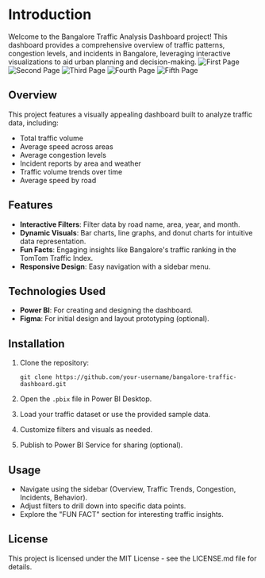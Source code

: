 # Introduction
Welcome to the Bangalore Traffic Analysis Dashboard project! This dashboard provides a comprehensive overview of traffic patterns, congestion levels, and incidents in Bangalore, leveraging interactive visualizations to aid urban planning and decision-making.
![First Page](https://github.com/user-attachments/assets/84508632-4f20-46fe-81ab-7f03364c443a)
![Second Page](https://github.com/user-attachments/assets/af67957d-c876-4e19-b14c-8fce8d687eeb)
![Third Page](https://github.com/user-attachments/assets/0b4162fd-41cd-47e1-a06e-217927ba9a69)
![Fourth Page](https://github.com/user-attachments/assets/70ce6276-9cd0-4892-8292-7fdd49ba8244)
![Fifth Page](https://github.com/user-attachments/assets/61a84baa-367d-4f63-82ea-6b4a00abbeef)

## Overview

This project features a visually appealing dashboard built to analyze traffic data, including:

- Total traffic volume
- Average speed across areas
- Average congestion levels
- Incident reports by area and weather
- Traffic volume trends over time
- Average speed by road

## Features

- **Interactive Filters**: Filter data by road name, area, year, and month.
- **Dynamic Visuals**: Bar charts, line graphs, and donut charts for intuitive data representation.
- **Fun Facts**: Engaging insights like Bangalore's traffic ranking in the TomTom Traffic Index.
- **Responsive Design**: Easy navigation with a sidebar menu.

## Technologies Used

- **Power BI**: For creating and designing the dashboard.
- **Figma**: For initial design and layout prototyping (optional).

## Installation

1. Clone the repository:

   ```
   git clone https://github.com/your-username/bangalore-traffic-dashboard.git
   ```

2. Open the `.pbix` file in Power BI Desktop.

3. Load your traffic dataset or use the provided sample data.

4. Customize filters and visuals as needed.

5. Publish to Power BI Service for sharing (optional).

## Usage

- Navigate using the sidebar (Overview, Traffic Trends, Congestion, Incidents, Behavior).
- Adjust filters to drill down into specific data points.
- Explore the "FUN FACT" section for interesting traffic insights.

## License

This project is licensed under the MIT License - see the LICENSE.md file for details.


